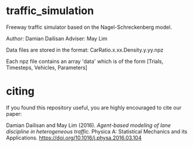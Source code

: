 traffic_simulation
==================

Freeway traffic simulator based on the Nagel-Schreckenberg model.

Author: Damian Dailisan
Adviser: May Lim



Data files are stored in the format: CarRatio.x.xx.Density.y.yy.npz

Each npz file contains an array 'data' which is of the form [Trials, Timesteps, Vehicles, Parameters]

citing
======

If you found this repository useful, you are highly encouraged to cite our paper:

Damian Dailisan and May Lim (2016). *Agent-based modeling of lane discipline in heterogeneous traffic.* Physica A: Statistical Mechanics and its Applications. https://doi.org/10.1016/j.physa.2016.03.104
